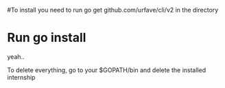 #To install you need to run go get github.com/urfave/cli/v2 in the directory
<h1>Run go install</h1>
yeah..
<p>To delete everything, go to your $GOPATH/bin and delete the installed internship</p>
